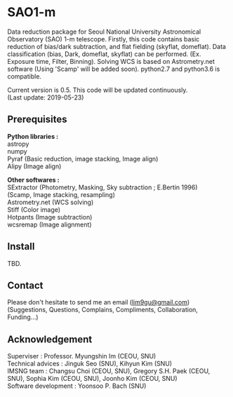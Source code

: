 SAO1-m
=============
Data reduction package for Seoul National University Astronomical Observatory (SAO) 1-m telescope. Firstly, this code contains basic reduction of bias/dark subtraction, and flat fielding (skyflat, domeflat). Data classification (bias, Dark, domeflat, skyflat) can be performed. (Ex. Exposure time, Filter, Binning). Solving WCS is based on Astrometry.net software (Using 'Scamp' will be added soon). python2.7 and python3.6 is compatible.   

Current version is 0.5. This code will be updated continuously.   
(Last update: 2019-05-23)  

Prerequisites
-------------  
**Python libraries :**  
astropy  
numpy  
Pyraf (Basic reduction, image stacking, Image align)  
Alipy (Image align)  

**Other softwares :**  
SExtractor (Photometry, Masking, Sky subtraction ; E.Bertin 1996)  
(Scamp, Image stacking, resampling)    
Astrometry.net (WCS solving)  
Stiff (Color image)  
Hotpants (Image subtraction)  
wcsremap (Image alignment)  

Install
-------------  
TBD.  

Contact
-------------
Please don't hesitate to send me an email (lim9gu@gmail.com)  
(Suggestions, Questions, Complains, Compliments, Collaboration, Funding...)

Acknowledgement
------------- 
Superviser : Professor. Myungshin Im (CEOU, SNU)  
Technical advices : Jinguk Seo (SNU), Kihyun Kim (SNU)  
IMSNG team : Changsu Choi (CEOU, SNU), Gregory S.H. Paek (CEOU, SNU), Sophia Kim (CEOU, SNU), Joonho Kim (CEOU, SNU)  
Software development : Yoonsoo P. Bach (SNU)
